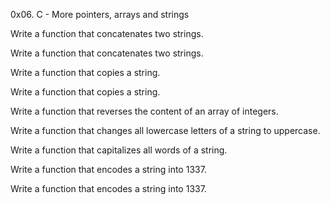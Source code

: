 0x06. C - More pointers, arrays and strings

Write a function that concatenates two strings.

Write a function that concatenates two strings.

Write a function that copies a string.

Write a function that copies a string.

Write a function that reverses the content of an array of integers.

Write a function that changes all lowercase letters of a string to uppercase.

Write a function that capitalizes all words of a string.

Write a function that encodes a string into 1337.

Write a function that encodes a string into 1337.
